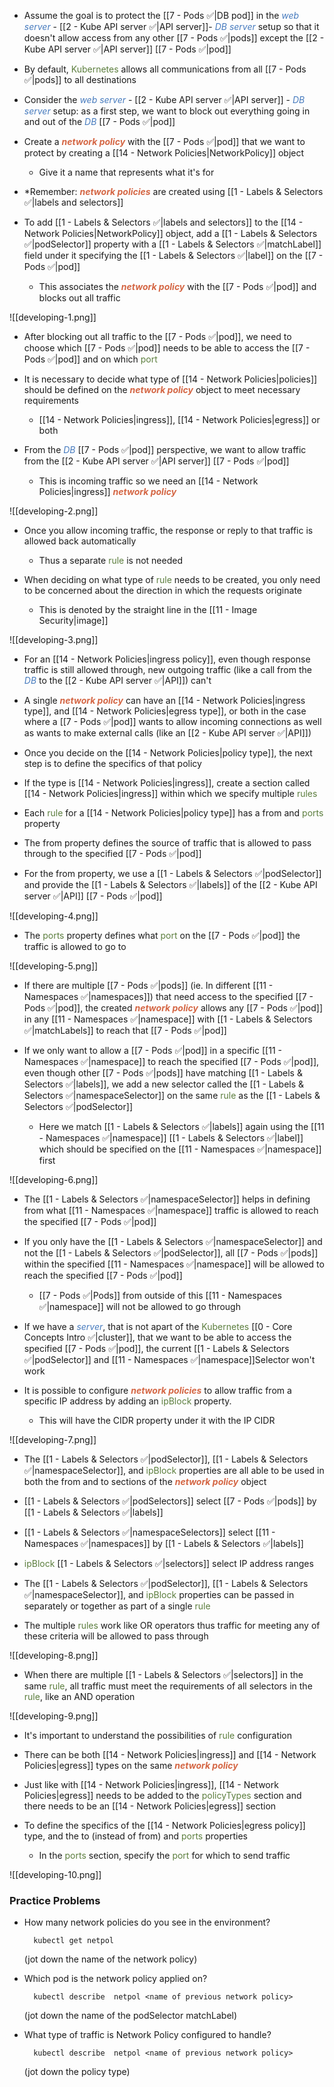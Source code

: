 - Assume the goal is to protect the [[7 - Pods ✅|DB pod]] in the <i><span style="color:#477bbe">web server</span></i> - [[2 - Kube API server ✅|API server]]- <i><span style="color:#477bbe">DB server</span></i> setup so that it doesn't allow access from any other [[7 - Pods ✅|pods]] except the [[2 - Kube API server ✅|API server]] [[7 - Pods ✅|pod]]

- By default, <span style="color:#5c7e3e">Kubernetes</span> allows all communications from all [[7 - Pods ✅|pods]] to all destinations

- Consider the <i><span style="color:#477bbe">web server</span></i> - [[2 - Kube API server ✅|API server]] - <i><span style="color:#477bbe">DB server</span></i> setup: as a first step, we want to block out everything going in and out of the <i><span style="color:#477bbe">DB</span></i> [[7 - Pods ✅|pod]]

- Create a <b><i><span style="color:#d46644">network policy</span></i></b> with the [[7 - Pods ✅|pod]] that we want to protect by creating a [[14 - Network Policies|NetworkPolicy]] object
	- Give it a name that represents what it's for

- *Remember: <b><i><span style="color:#d46644">network policies</span></i></b> are created using [[1 - Labels & Selectors ✅|labels and selectors]]

- To add [[1 - Labels & Selectors ✅|labels and selectors]] to the [[14 - Network Policies|NetworkPolicy]] object, add a [[1 - Labels & Selectors ✅|podSelector]] property with a [[1 - Labels & Selectors ✅|matchLabel]] field under it specifying the [[1 - Labels & Selectors ✅|label]] on the [[7 - Pods ✅|pod]]
	- This associates the <b><i><span style="color:#d46644">network policy</span></i></b> with the [[7 - Pods ✅|pod]] and blocks out all traffic

![[developing-1.png]]

- After blocking out all traffic to the [[7 - Pods ✅|pod]], we need to choose which [[7 - Pods ✅|pod]] needs to be able to access the [[7 - Pods ✅|pod]] and on which <span style="color:#5c7e3e">port</span>

- It is necessary to decide what type of [[14 - Network Policies|policies]] should be defined on the <b><i><span style="color:#d46644">network policy</span></i></b> object to meet necessary requirements
	- [[14 - Network Policies|ingress]], [[14 - Network Policies|egress]] or both

- From the <i><span style="color:#477bbe">DB</span></i> [[7 - Pods ✅|pod]] perspective, we want to allow traffic from the [[2 - Kube API server ✅|API server]] [[7 - Pods ✅|pod]]
	- This is incoming traffic so we need an [[14 - Network Policies|ingress]] <b><i><span style="color:#d46644">network policy</span></i></b>

![[developing-2.png]]

- Once you allow incoming traffic, the response or reply to that traffic is allowed back automatically
	- Thus a separate <span style="color:#5c7e3e">rule</span> is not needed

- When deciding on what type of <span style="color:#5c7e3e">rule</span> needs to be created, you only need to be concerned about the direction in which the requests originate
	- This is denoted by the straight line in the [[11 - Image Security|image]]

![[developing-3.png]]

- For an [[14 - Network Policies|ingress policy]], even though response traffic is still allowed through, new outgoing traffic (like a call from the <i><span style="color:#477bbe">DB</span></i> to the [[2 - Kube API server ✅|API]]) can't

- A single <b><i><span style="color:#d46644">network policy</span></i></b> can have an [[14 - Network Policies|ingress type]], and [[14 - Network Policies|egress type]], or both in the case where a [[7 - Pods ✅|pod]] wants to allow incoming connections as well as wants to make external calls (like an [[2 - Kube API server ✅|API]])

- Once you decide on the [[14 - Network Policies|policy type]], the next step is to define the specifics of that policy

- If the type is [[14 - Network Policies|ingress]], create a section called [[14 - Network Policies|ingress]] within which we specify multiple <span style="color:#5c7e3e">rules</span>

- Each <span style="color:#5c7e3e">rule</span> for a [[14 - Network Policies|policy type]] has a from and <span style="color:#5c7e3e">ports</span> property

- The from property defines the source of traffic that is allowed to pass through to the specified [[7 - Pods ✅|pod]]

- For the from property, we use a [[1 - Labels & Selectors ✅|podSelector]] and provide the [[1 - Labels & Selectors ✅|labels]] of the [[2 - Kube API server ✅|API]] [[7 - Pods ✅|pod]]

![[developing-4.png]]

- The <span style="color:#5c7e3e">ports</span> property defines what <span style="color:#5c7e3e">port</span> on the [[7 - Pods ✅|pod]] the traffic is allowed to go to

![[developing-5.png]]

- If there are multiple [[7 - Pods ✅|pods]] (ie. In different [[11 - Namespaces ✅|namespaces]]) that need access to the specified [[7 - Pods ✅|pod]], the created <b><i><span style="color:#d46644">network policy</span></i></b> allows any [[7 - Pods ✅|pod]] in any [[11 - Namespaces ✅|namespace]] with [[1 - Labels & Selectors ✅|matchLabels]] to reach that [[7 - Pods ✅|pod]]

- If we only want to allow a [[7 - Pods ✅|pod]] in a specific [[11 - Namespaces ✅|namespace]] to reach the specified [[7 - Pods ✅|pod]], even though other [[7 - Pods ✅|pods]] have matching [[1 - Labels & Selectors ✅|labels]], we add a new selector called the [[1 - Labels & Selectors ✅|namespaceSelector]] on the same <span style="color:#5c7e3e">rule</span> as the [[1 - Labels & Selectors ✅|podSelector]]
	- Here we match [[1 - Labels & Selectors ✅|labels]] again using the [[11 - Namespaces ✅|namespace]] [[1 - Labels & Selectors ✅|label]] which should be specified on the [[11 - Namespaces ✅|namespace]] first

![[developing-6.png]]

- The [[1 - Labels & Selectors ✅|namespaceSelector]] helps in defining from what [[11 - Namespaces ✅|namespace]] traffic is allowed to reach the specified [[7 - Pods ✅|pod]]

- If you only have the [[1 - Labels & Selectors ✅|namespaceSelector]] and not the [[1 - Labels & Selectors ✅|podSelector]], all [[7 - Pods ✅|pods]] within the specified [[11 - Namespaces ✅|namespace]] will be allowed to reach the specified [[7 - Pods ✅|pod]]
	- [[7 - Pods ✅|Pods]] from outside of this [[11 - Namespaces ✅|namespace]] will not be allowed to go through

- If we have a <i><span style="color:#477bbe">server</span></i>, that is not apart of the <span style="color:#5c7e3e">Kubernetes</span> [[0 - Core Concepts Intro ✅|cluster]], that we want to be able to access the specified [[7 - Pods ✅|pod]], the current [[1 - Labels & Selectors ✅|podSelector]] and [[11 - Namespaces ✅|namespace]]Selector won't work

- It is possible to configure <b><i><span style="color:#d46644">network policies</span></i></b> to allow traffic from a specific IP address by adding an <span style="color:#5c7e3e">ipBlock</span> property.
	- This will have the CIDR property under it with the IP CIDR

![[developing-7.png]]

- The [[1 - Labels & Selectors ✅|podSelector]], [[1 - Labels & Selectors ✅|namespaceSelector]], and <span style="color:#5c7e3e">ipBlock</span> properties are all able to be used in both the from and to sections of the <b><i><span style="color:#d46644">network policy</span></i></b> object

- [[1 - Labels & Selectors ✅|podSelectors]] select [[7 - Pods ✅|pods]] by [[1 - Labels & Selectors ✅|labels]]

- [[1 - Labels & Selectors ✅|namespaceSelectors]] select [[11 - Namespaces ✅|namespaces]] by [[1 - Labels & Selectors ✅|labels]]

- <span style="color:#5c7e3e">ipBlock</span> [[1 - Labels & Selectors ✅|selectors]] select IP address ranges

- The [[1 - Labels & Selectors ✅|podSelector]], [[1 - Labels & Selectors ✅|namespaceSelector]], and <span style="color:#5c7e3e">ipBlock</span> properties can be passed in separately or together as part of a single <span style="color:#5c7e3e">rule</span>

- The multiple <span style="color:#5c7e3e">rules</span> work like OR operators thus traffic for meeting any of these criteria will be allowed to pass through

![[developing-8.png]]

- When there are multiple [[1 - Labels & Selectors ✅|selectors]] in the same <span style="color:#5c7e3e">rule</span>, all traffic must meet the requirements of all selectors in the <span style="color:#5c7e3e">rule</span>, like an AND operation

![[developing-9.png]]

- It's important to understand the possibilities of <span style="color:#5c7e3e">rule</span> configuration

- There can be both [[14 - Network Policies|ingress]] and [[14 - Network Policies|egress]] types on the same <b><i><span style="color:#d46644">network policy</span></i></b>

- Just like with [[14 - Network Policies|ingress]], [[14 - Network Policies|egress]] needs to be added to the <span style="color:#5c7e3e">policyTypes</span> section and there needs to be an [[14 - Network Policies|egress]] section

- To define the specifics of the [[14 - Network Policies|egress policy]] type, and the to (instead of from) and <span style="color:#5c7e3e">ports</span> properties
	- In the <span style="color:#5c7e3e">ports</span> section, specify the <span style="color:#5c7e3e">port</span> for which to send traffic

![[developing-10.png]]

### Practice Problems

- How many network policies do you see in the environment?

		kubectl get netpol

	(jot down the name of the network policy)

- Which pod is the network policy applied on?

		kubectl describe  netpol <name of previous network policy>

	(jot down the name of the podSelector matchLabel)

- What type of traffic is Network Policy configured to handle?

		kubectl describe  netpol <name of previous network policy>

	(jot down the policy type)